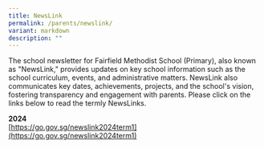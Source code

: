 ```yaml
---
title: NewsLink
permalink: /parents/newslink/
variant: markdown
description: ""
---
```

The school newsletter for Fairfield Methodist School (Primary), also known as "NewsLink," provides updates on key school information such as the school curriculum, events, and administrative matters. NewsLink also communicates key dates, achievements, projects, and the school's vision, fostering transparency and engagement with parents. Please click on the links below to read the termly NewsLinks.

**2024**
<br>[https://go.gov.sg/newslink2024term1](https://go.gov.sg/newslink2024term1)